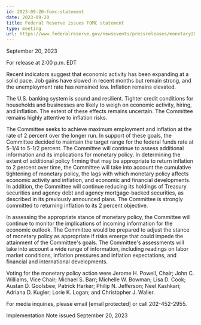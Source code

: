 ```yaml
---
id: 2023-09-20-fomc-statement
date: 2023-09-20
title: Federal Reserve issues FOMC statement
type: meeting
url: https://www.federalreserve.gov/newsevents/pressreleases/monetary20230920a.htm
---
```


September 20, 2023

For release at 2:00 p.m. EDT

Recent indicators suggest that economic activity has been expanding at a solid pace. Job gains have slowed in recent months but remain strong, and the unemployment rate has remained low. Inflation remains elevated.

The U.S. banking system is sound and resilient. Tighter credit conditions for households and businesses are likely to weigh on economic activity, hiring, and inflation. The extent of these effects remains uncertain. The Committee remains highly attentive to inflation risks.

The Committee seeks to achieve maximum employment and inflation at the rate of 2 percent over the longer run. In support of these goals, the Committee decided to maintain the target range for the federal funds rate at 5-1/4 to 5-1/2 percent. The Committee will continue to assess additional information and its implications for monetary policy. In determining the extent of additional policy firming that may be appropriate to return inflation to 2 percent over time, the Committee will take into account the cumulative tightening of monetary policy, the lags with which monetary policy affects economic activity and inflation, and economic and financial developments. In addition, the Committee will continue reducing its holdings of Treasury securities and agency debt and agency mortgage-backed securities, as described in its previously announced plans. The Committee is strongly committed to returning inflation to its 2 percent objective.

In assessing the appropriate stance of monetary policy, the Committee will continue to monitor the implications of incoming information for the economic outlook. The Committee would be prepared to adjust the stance of monetary policy as appropriate if risks emerge that could impede the attainment of the Committee's goals. The Committee's assessments will take into account a wide range of information, including readings on labor market conditions, inflation pressures and inflation expectations, and financial and international developments.

Voting for the monetary policy action were Jerome H. Powell, Chair; John C. Williams, Vice Chair; Michael S. Barr; Michelle W. Bowman; Lisa D. Cook; Austan D. Goolsbee; Patrick Harker; Philip N. Jefferson; Neel Kashkari; Adriana D. Kugler; Lorie K. Logan; and Christopher J. Waller.

For media inquiries, please email [email protected] or call 202-452-2955.

Implementation Note issued September 20, 2023